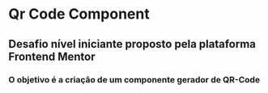 # Qr Code Component 

## Desafio nível iniciante proposto pela plataforma Frontend Mentor

### O objetivo é a criação de um componente gerador de QR-Code